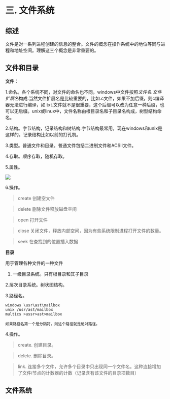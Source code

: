 # 三. 文件系统

## 综述

  文件是对一系列进程创建的信息的整合。文件的概念在操作系统中的地位等同与进程和地址空间。理解这三个概念是非常重要的。
  
## 文件和目录

  **文件**：
  
  1.命名。各个系统不同，对文件的命名也不同。windows中文件按照*文件名.文件扩展名*构成.当然文件扩展名是比较重要的，比如.c文件，如果不加后缀，则c编译器无法进行编译，如.txt.文件就不是很重要，这个后缀可以改为任意一种后缀，也可以无后缀。unix或linux中，文件名称由根目录名和子目录名构成，树型结构命名。
  
  2.结构。字节结构，记录结构和树结构.字节结构最常用，现在windows和unix是这样的。记录结构比如以前的打孔机。
  
  3.类型。普通文件和目录。普通文件包括二进制文件和ACSII文件。
  
  4.存取。顺序存取，随机存取。
  
  5.属性。
  
  ![](https://github.com/joy20182018/StudyBlog/blob/master/imag/2019-04-15%20200949.jpg)

  6.操作。
  > create 创建空文件
  
  > delete 删除文件释放磁盘空间
  
  > open 打开文件
  
  > close 关闭文件，释放内部空间，因为有些系统限制进程打开文件的数量。
  
  > seek 在查找到的位置插入数据
  
  **目录**
  
  用于管理各种文件的一种文件
  
  1. 一级目录系统。只有根目录和其子目录
  
  2.层次目录系统。树状图结构。
  
  3.路径名。
  
    windows \usr\ast\mailbox
    unix /usr/ast/mailbox
    multics >ussr>ast>mailbox
    
    如果路径名第一个是分隔符，则这个路径就是绝对路径。
  
  4.操作。
  
  > create. 创建目录。
  
  > delete. 删除目录。
  
  > link. 连接多个文件，允许多个目录中只出现同一个文件名。这种连接增加了文件i节点的计数器的计数（记录含有该文件的目录项数目）
  
  
  ## 文件系统
  
  
  

